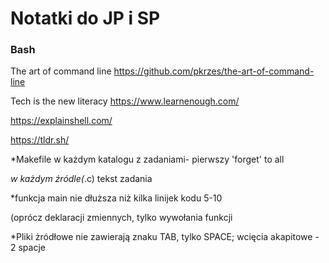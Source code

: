 # Notatki do JP i SP
### Bash


The art of command line https://github.com/pkrzes/the-art-of-command-line

Tech is the new literacy https://www.learnenough.com/


https://explainshell.com/

https://tldr.sh/

*Makefile w każdym katalogu z zadaniami- pierwszy 'forget' to all

*w każdym źródle(*.c) tekst zadania

*funkcja main nie dłuższa niż kilka linijek kodu 5-10

(oprócz deklaracji zmiennych, tylko wywołania funkcji

*Pliki żródłowe nie zawierają znaku TAB, tylko SPACE; wcięcia akapitowe - 2 spacje
